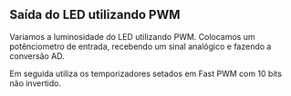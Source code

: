 ## Saída do LED utilizando PWM

Variamos a luminosidade do LED utilizando PWM. Colocamos um potênciometro de entrada, recebendo um sinal analógico e fazendo a conversão AD.

Em seguida utiliza os temporizadores setados em Fast PWM com 10 bits não invertido.
